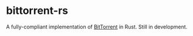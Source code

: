 # bittorrent-rs

A fully-compliant implementation of [BitTorrent](https://www.bittorrent.org/) in Rust.
Still in development.
